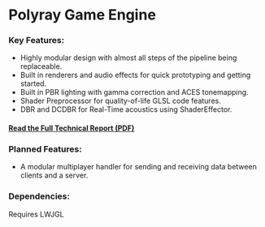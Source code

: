 # Polyray Game Engine

### Key Features:
* Highly modular design with almost all steps of the pipeline being replaceable.
* Built in renderers and audio effects for quick prototyping and getting started.
* Built in PBR lighting with gamma correction and ACES tonemapping.
* Shader Preprocessor for quality-of-life GLSL code features.
* DBR and DCDBR for Real-Time acoustics using ShaderEffector.

#### **[Read the Full Technical Report (PDF)](https://givejavaachance.github.io/PolyrayGameEngine/Polyray%20Game%20Engine%20Report.pdf)**

### Planned Features:
* A modular multiplayer handler for sending and receiving data between clients and a server.

### Dependencies:
Requires LWJGL
